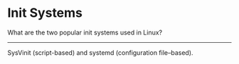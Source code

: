 # Init Systems

What are the two popular init systems used in Linux?

---

SysVinit (script-based) and systemd (configuration file–based).
